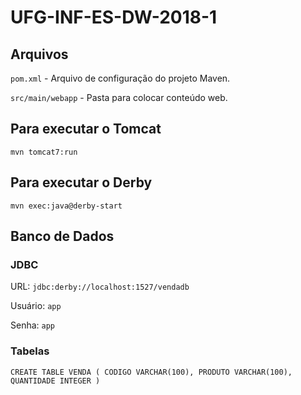 # UFG-INF-ES-DW-2018-1

## Arquivos

`pom.xml` - Arquivo de configuração do projeto Maven.

`src/main/webapp` - Pasta para colocar conteúdo web. 

## Para executar o Tomcat

`mvn tomcat7:run`

## Para executar o Derby

`mvn exec:java@derby-start`

## Banco de Dados

### JDBC

URL: `jdbc:derby://localhost:1527/vendadb`

Usuário: `app`

Senha: `app`

### Tabelas

`
CREATE TABLE VENDA (
  CODIGO VARCHAR(100),
  PRODUTO VARCHAR(100),
  QUANTIDADE INTEGER
)
`
